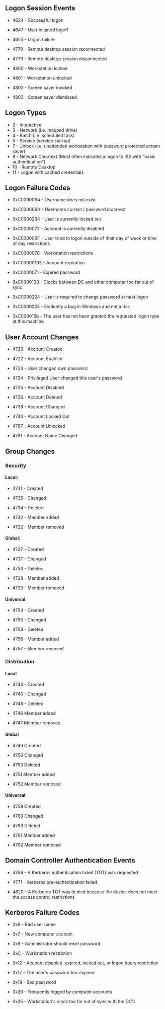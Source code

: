## Logon Session Events  

* 4624 - Successful logon  

* 4647 - User initiated logoff  

* 4625 - Logon failure  

* 4778 - Remote desktop session reconnected  

* 4779 - Remote desktop session disconnected  

* 4800 - Workstation locked  

* 4801 - Workstation unlocked

* 4802 - Screen saver invoked  

* 4803 - Screen saver dismissed  


## Logon Types  

* 2 - Interactive  
* 3 - Network (i.e. mapped drive)  
* 4 - Batch (i.e. scheduled task)  
* 5 - Service (service startup)  
* 7 - Unlock (i.e. unattended workstation with password protected screen saver)  
* 8 - Network Cleartext (Most often indicates a logon to ISS with "basic authentication")  
* 10 - Remote Desktop  
* 11 - Logon with cached credentials  


## Logon Failure Codes  

* 0xC0000064 - Username does not exist  

* 0xC000006A - Username correct / password incorrect  

* 0xC0000234 - User is currently locked out  

* 0xC0000072 - Account is currently disabled  

* 0xC000006F - User tried to logon outside of their day of week or time of day restrictions  

* 0xC0000070 - Workstation restrictions  

* 0xC00000193 - Account expiration  

* 0xC0000071 - Expired password  

* 0xC0000133 - Clocks between DC and other computer too far out of sync  

* 0xC0000224 - User is required to change password at next logon  

* 0xC0000225 - Evidently a bug in Windows and not a risk  

* 0xC000015b - The user has not been granted the requested logon type at this machine  


## User Account Changes

* 4720 - Account Created  

* 4722 - Account Enabled  

* 4723 - User changed own password  

* 4724 - Privileged User changed this user's password  

* 4725 - Account Disabled  

* 4726 - Account Deleted  

* 4738 - Account Changed  

* 4740 - Account Locked Out  

* 4767 - Account Unlocked  

* 4781 - Account Name Changed  


## Group Changes  

### Security  

#### Local:  

* 4731 - Created  

* 4735 - Changed  

* 4734 - Deleted  

* 4732 - Member added  

* 4722 - Member removed  

#### Global:  

* 4727 - Created  

* 4737 - Changed  

* 4730 - Deleted  

* 4728 - Member added  

* 4729 - Member removed  

#### Universal:  

* 4754 - Created  

* 4755 - Changed  

* 4758 - Deleted  

* 4756 - Member added  

* 4757 - Member removed  

### Distribution  

#### Local  

* 4744 - Created  

* 4745 - Changed  

* 4748 - Deleted  

* 4746 Member added   

* 4747 Member removed   

#### Global  

* 4749 Created  

* 4750 Changed  

* 4753 Deleted  

* 4751 Member added  

* 4752 Member removed  

#### Universal

* 4759 Created  

* 4760 Changed  

* 4763 Deleted  

* 4761 Member added  

* 4762 Member removed  


## Domain Controller Authentication Events  

* 4768 - A Kerberos authentication ticket (TGT) was requested  

* 4771 - Kerberos pre-authentication failed  

* 4820 - A Kerberos TGT was denied because the device does not meet the access control restrictions  

## Kerberos Failure Codes  

* 0x6 - Bad user name  

* 0x7 - New computer account  

* 0x9 - Administrator should reset password  

* 0xC - Workstation restriction  

* 0x12 - Account disabled, expired, locked out, or logon hours restriction  

* 0x17 - The user's password has expired  

* 0x18 - Bad password  

* 0x20 - Frequently logged by computer accounts  

* 0x25 - Workstation's clock too far out of sync with the DC's  

